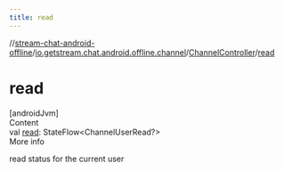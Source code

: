 ```yaml
---
title: read
---
```

//[stream-chat-android-offline](../../../index.md)/[io.getstream.chat.android.offline.channel](../index.md)/[ChannelController](index.md)/[read](read.md)



# read  
[androidJvm]  
Content  
val [read](read.md): StateFlow&lt;ChannelUserRead?&gt;  
More info  


read status for the current user

  



